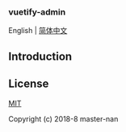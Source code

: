 <p algin="center">
  <h3>vuetify-admin</h3>
</p>


English | [简体中文](./README.zh-CN.md)

## Introduction

## License

[MIT](./LICENSE)

Copyright (c) 2018-8 master-nan
